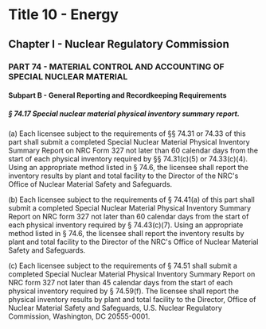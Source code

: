 
# Title 10 - Energy
## Chapter I - Nuclear Regulatory Commission
### PART 74 - MATERIAL CONTROL AND ACCOUNTING OF SPECIAL NUCLEAR MATERIAL
#### Subpart B - General Reporting and Recordkeeping Requirements
##### § 74.17 Special nuclear material physical inventory summary report.

(a) Each licensee subject to the requirements of §§ 74.31 or 74.33 of this part shall submit a completed Special Nuclear Material Physical Inventory Summary Report on NRC Form 327 not later than 60 calendar days from the start of each physical inventory required by §§ 74.31(c)(5) or 74.33(c)(4). Using an appropriate method listed in § 74.6, the licensee shall report the inventory results by plant and total facility to the Director of the NRC's Office of Nuclear Material Safety and Safeguards.

(b) Each licensee subject to the requirements of § 74.41(a) of this part shall submit a completed Special Nuclear Material Physical Inventory Summary Report on NRC form 327 not later than 60 calendar days from the start of each physical inventory required by § 74.43(c)(7). Using an appropriate method listed in § 74.6, the licensee shall report the inventory results by plant and total facility to the Director of the NRC's Office of Nuclear Material Safety and Safeguards.

(c) Each licensee subject to the requirements of § 74.51 shall submit a completed Special Nuclear Material Physical Inventory Summary Report on NRC form 327 not later than 45 calendar days from the start of each physical inventory required by § 74.59(f). The licensee shall report the physical inventory results by plant and total facility to the Director, Office of Nuclear Material Safety and Safeguards, U.S. Nuclear Regulatory Commission, Washington, DC 20555-0001.
